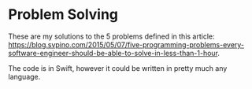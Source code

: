 # Problem Solving
These are my solutions to the 5 problems defined in this article: https://blog.svpino.com/2015/05/07/five-programming-problems-every-software-engineer-should-be-able-to-solve-in-less-than-1-hour.  

The code is in Swift, however it could be written in pretty much any language.
